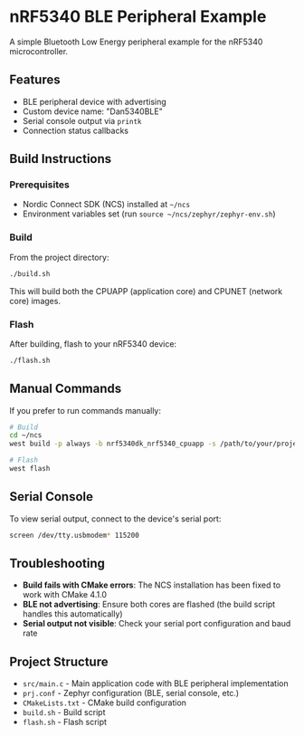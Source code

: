 # nRF5340 BLE Peripheral Example

A simple Bluetooth Low Energy peripheral example for the nRF5340 microcontroller.

## Features

- BLE peripheral device with advertising
- Custom device name: "Dan5340BLE"
- Serial console output via `printk`
- Connection status callbacks

## Build Instructions

### Prerequisites

- Nordic Connect SDK (NCS) installed at `~/ncs`
- Environment variables set (run `source ~/ncs/zephyr/zephyr-env.sh`)

### Build

From the project directory:

```bash
./build.sh
```

This will build both the CPUAPP (application core) and CPUNET (network core) images.

### Flash

After building, flash to your nRF5340 device:

```bash
./flash.sh
```

## Manual Commands

If you prefer to run commands manually:

```bash
# Build
cd ~/ncs
west build -p always -b nrf5340dk_nrf5340_cpuapp -s /path/to/your/project

# Flash
west flash
```

## Serial Console

To view serial output, connect to the device's serial port:

```bash
screen /dev/tty.usbmodem* 115200
```

## Troubleshooting

- **Build fails with CMake errors**: The NCS installation has been fixed to work with CMake 4.1.0
- **BLE not advertising**: Ensure both cores are flashed (the build script handles this automatically)
- **Serial output not visible**: Check your serial port configuration and baud rate

## Project Structure

- `src/main.c` - Main application code with BLE peripheral implementation
- `prj.conf` - Zephyr configuration (BLE, serial console, etc.)
- `CMakeLists.txt` - CMake build configuration
- `build.sh` - Build script
- `flash.sh` - Flash script